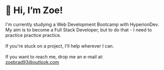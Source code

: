 # 👋 Hi, I’m Zoe!
I'm currently studying a Web Development Bootcamp with HyperionDev.<br>
My aim is to become a Full Stack Developer, but to do that - I need to practice practice practice.<br>
<br>
If you're stuck on a project, I'll help wherever I can.<br>
<br> 
If you want to reach me, drop me an e-mail at:<br>
zoebrad93@outlook.com
